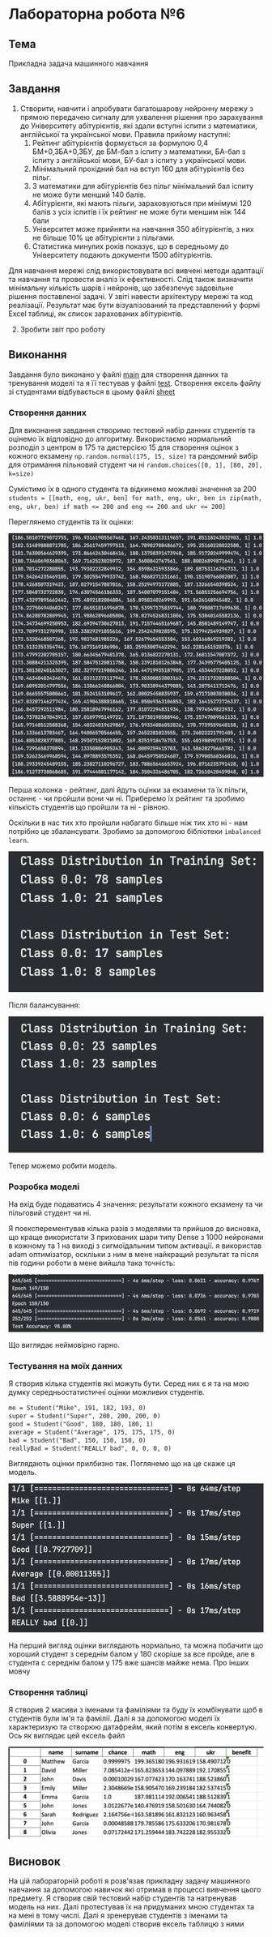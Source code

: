 # Лабораторна робота №6

## Тема

Прикладна задача машинного навчання

## Завдання

1. Створити, навчити і апробувати багатошарову нейронну мережу з прямою передачею сигналу для ухвалення рішення про зарахування до Університету абітурієнтів, які здали вступні іспити з математики, англійської та української мови.
Правила прийому наступні:
   1. Рейтинг абітурієнтів формується за формулою 0,4 БМ+0,3БА+0,3БУ, де БМ-бал з іспиту з математики, БА-бал з іспиту з англійської мови, БУ-бал з іспиту з української мови.
   2. Мінімальний прохідний бал на вступ 160 для абітурієнтів без пільг.
   3. З математики для абітурієнтів без пільг мінімальний бал іспиту не може бути менший 140 балів.
   4. Абітурієнти, які мають пільги, зараховуються при мінімумі 120 балів з усіх іспитів і їх рейтинг не може бути меншим ніж 144 бали
   5. Університет може прийняти на навчання 350 абітурієнтів, з них не більше 10% це абітурієнти з пільгами.
   6. Статистика минулих років показує, що в середньому до Університету подають документи 1500 абітурієнтів.

Для навчання мережі слід використовувати всі вивчені методи адаптації та навчання та провести аналіз їх ефективності. Слід також визначити мінімальну кількість шарів і нейронів, що забезпечує задовільне рішення поставленої задачі. У звіті навести архітектуру мережі та код реалізації. Результат має бути візуалізований та представлений у формі Еxcel таблиці, як список зарахованих абітурієнтів.

2. Зробити звіт про роботу

## Виконання

Завдання було виконано у файлі [main](./univers/main.py) для створення данних та тренування моделі та я її тестував у файлі [test](./univers/test.py). Створення ексель файлу зі студентами відбувається в цьому файлі [sheet](./univers/sheet.py)

### Створення данних

Для виконання завдання створимо тестовий набір данних студентів та оцінемо їх відповідно до алгоритму. Використаємо нормальний розподіл з центром в 175 та дистерсією 15 для створення оцінок з кожного екзамену `np.random.normal(175, 15, size)` та рандомний вибір для отримання пільновий студент чи ні `random.choices([0, 1], [80, 20], k=size)`

Сумістимо їх в одного студента та відкинемо можливі значення за 200 `students = [[math, eng, ukr, ben] for math, eng, ukr, ben in zip(math, eng, ukr, ben) if math <= 200 and eng <= 200 and ukr <= 200]`

Переглянемо студентів та їх оцінки:

![students](assets/students.png)

Перша колонка - рейтинг, далі йдуть оцінки за екзамени та їх пільги, останнє -  чи пройшли вони чи ні. Приберемо їх рейтинг та зробимо кількість студентів що пройшли та ні - рівною.

Оскільки в нас тих хто пройшли набагато більше ніж тих хто ні - нам потрібно це збалансувати. Зробимо за допомогою бібліотеки `imbalanced learn`.

![class_destr](assets/class_destr.png)

Після балансування:

![balanced](assets/balanced.png)

Тепер можемо робити модель.

### Розробка моделі

На вхід буде подаватись 4 значення: результати кожного екзамену та чи пільговий студент чи ні.

Я поексперементував кілька разів з моделями та прийшов до висновка, що краще використати 3 прихованих шари типу Dense з 1000 нейронами в кожному та 1 на виході з сигмоїдальним типом активації. я використав adam оптимізатор, оскліьки з ним в мене найкращий результат та після пів години роботи в мене вийшла така точність:

![accuracy](assets/accuracy.png)

Що виглядає неймовірно гарно.

### Тестування на моїх данних

Я створив кілька студентів які можуть бути. Серед них є я та на мою думку середньостатистичні оцінки можливих студентів.

```(python)
me = Student("Mike", 191, 182, 193, 0)
super = Student("Super", 200, 200, 200, 0)
good = Student("Good", 180, 180, 180, 1)
average = Student("Average", 175, 175, 175, 0)
bad = Student("Bad", 150, 150, 150, 0)
reallyBad = Student("REALLY bad", 0, 0, 0, 0)
```

Виглядають оцінки прилбизно так. Поглянемо що на це скаже ця модель.

![mytest](assets/mytest.png)

На перший вигляд оцінки виглядають нормально, та можна побачити що хороший студент з середнім балом у 180 скоріше за все пройде, але в студента с середнім балом у 175 вже шансів майже нема. Про інших мовчу

### Створення таблиці

Я створив 2 масиви з іменами та фаміліями та буду їх комбінувати щоб в студентів були ім'я та фамілії. Далі я за допомогою моделі їх характеризую та створюю датафрейм, який потім в ексель конвертую. Ось як виглядає цей ексель файл

![excel](assets/excel.png)

## Висновок

На цій лабораторній роботі я розв'язав прикладну задачу машинного навчання за допомогою навичок які отримав в процессі вивчення цього предмету. Я створив свій тестовий набір студентів та натренував модель на них. Далі протестував їх на придуманих мною студентах та на мені в тому числі. Далі я зренерував студентів з іменами та фаміліями та за допомогою моделі створив ексель таблицю з ними
